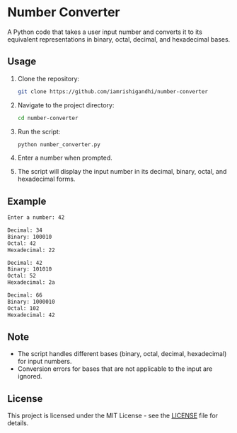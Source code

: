 # Number Converter

A Python code that takes a user input number and converts it to its equivalent representations in binary, octal, decimal, and hexadecimal bases.

## Usage

1. Clone the repository:

    ```bash
    git clone https://github.com/iamrishigandhi/number-converter
    ```

2. Navigate to the project directory:

    ```bash
    cd number-converter
    ```

3. Run the script:

    ```bash
    python number_converter.py
    ```

4. Enter a number when prompted.

5. The script will display the input number in its decimal, binary, octal, and hexadecimal forms.

## Example

```bash
Enter a number: 42

Decimal: 34
Binary: 100010
Octal: 42
Hexadecimal: 22

Decimal: 42
Binary: 101010
Octal: 52
Hexadecimal: 2a

Decimal: 66
Binary: 1000010
Octal: 102
Hexadecimal: 42
```

## Note

- The script handles different bases (binary, octal, decimal, hexadecimal) for input numbers.
- Conversion errors for bases that are not applicable to the input are ignored.

## License

This project is licensed under the MIT License - see the [LICENSE](LICENSE) file for details.